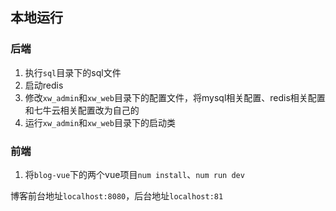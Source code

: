 ## 本地运行

### 后端

1. 执行`sql`目录下的sql文件
2. 启动redis
3. 修改`xw_admin`和`xw_web`目录下的配置文件，将mysql相关配置、redis相关配置和七牛云相关配置改为自己的
4. 运行`xw_admin`和`xw_web`目录下的启动类

### 前端

1. 将`blog-vue`下的两个vue项目`num install`、`num run dev`

博客前台地址`localhost:8080`，后台地址`localhost:81`


